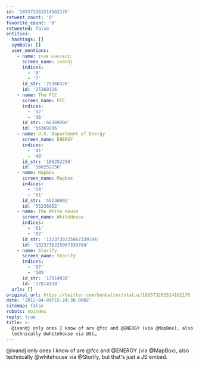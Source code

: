 ```yaml
---
id: '189373261514162176'
retweet_count: '0'
favorite_count: '0'
retweeted: false
entities:
  hashtags: []
  symbols: []
  user_mentions:
    - name: ɪᴠᴀɴ ᴅᴊᴏʀᴅᴊᴇᴠɪᴄ
      screen_name: ivandj
      indices:
        - '0'
        - '7'
      id_str: '25360326'
      id: '25360326'
    - name: The FCC
      screen_name: FCC
      indices:
        - '32'
        - '36'
      id_str: '66369206'
      id: '66369206'
    - name: U.S. Department of Energy
      screen_name: ENERGY
      indices:
        - '41'
        - '48'
      id_str: '166252256'
      id: '166252256'
    - name: Mapbox
      screen_name: Mapbox
      indices:
        - '54'
        - '61'
      id_str: '55236002'
      id: '55236002'
    - name: The White House
      screen_name: WhiteHouse
      indices:
        - '81'
        - '92'
      id_str: '1323730225067339784'
      id: '1323730225067339784'
    - name: Storify
      screen_name: Storify
      indices:
        - '97'
        - '105'
      id_str: '17814938'
      id: '17814938'
  urls: []
original_url: https://twitter.com/benbalter/status/189373261514162176
date: '2012-04-09T15:24:38.000Z'
sitemap: false
robots: noindex
reply: true
title: >-
  @ivandj only ones I know of are @fcc and @ENERGY (via @MapBox), also
  technically @whitehouse via @St…
---
```


@ivandj only ones I know of are @fcc and @ENERGY (via @MapBox), also technically @whitehouse via @Storify, but that's just a JS embed.